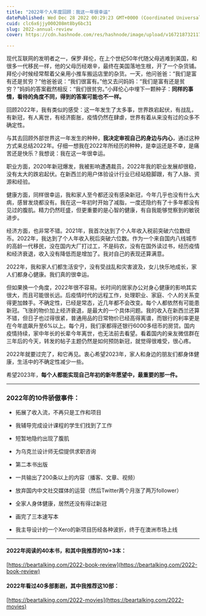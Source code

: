 ```yaml
---
title: "2022年个人年度回顾：我这一年很幸运"
datePublished: Wed Dec 28 2022 00:29:23 GMT+0000 (Coordinated Universal Time)
cuid: clc6x6jjy000208mt8by6bc31
slug: 2022-annual-review
cover: https://cdn.hashnode.com/res/hashnode/image/upload/v1672187321178/63568a42-5672-4591-a56c-8e1a09594327.jpeg

---
```


现代互联网的发明者之一，保罗·拜伦，在上个世纪50年代随父母逃难到美国，和很多一代移民一样，他的父母历经艰辛，最终在美国落地生根，开了一个杂货铺。拜伦小时候经常帮着父亲用小推车搬运店里的杂货。一天，他问爸爸：“我们是富有还是贫穷？”他爸爸说：“我们很富有。”他又去问妈妈：“我们是富有还是贫穷？”妈妈的答案截然相反：“我们很贫穷。”小拜伦心中埋下一颗种子：**同样的事情，看待的角度不同，得到的答案可能也不一样。**

回顾2022年，我有类似的感受：这一年发生了太多事，世界跌宕起伏，有战乱，有新冠，有人离世，有经济膨胀，疫情仍然在肆虐，世界有着从来没有过的众多不确定性。

与其去回顾外部世界这一年发生的种种，**我决定审视自己的身边与内心**，通过这种方式来总结2022年。仔细一想我在2022年所经历的种种，是幸运还是不幸，是痛苦还是快乐？我想说：我在这一年很幸运。

职业方面，2020年新冠爆发，我被影响遭遇裁员，2022年我的职业发展却很稳，没有太大的跌宕起伏。在新西兰的用户体验设计行业已经站稳脚跟，有了人脉、资源和经验。

健康方面，同样很幸运，我和家人至今都还没有感染新冠，今年几乎也没有什么大病，感冒发烧都没有。我在这一年初时开始了减脂，一度还隐约有了十多年都没有见过的腹肌。精力仍然旺盛，但更重要的是心智的健康，有自我能够觉察到的敏锐进步。

经济方面，也非常不错。2021年，我首次达到了个人年收入税前突破六位数纽币。2022年，我达到了个人年收入税后突破六位数。作为一个来自国内八线城市的高龄一代移民，没在国内大厂打过工，不是码农，没有在国外读过书，经历疫情和经济衰退，收入没有降低而是增加了。我对自己的表现还算满意。

2022年，我和家人们都生活安宁，没有受战乱和灾害波及，女儿快乐地成长，家人们都身心健康。我们真的很幸运。

但如果换一个角度，2022年很不容易。长时间的居家办公对身心健康的影响其实很大，而且可能很长远。后疫情时代的远程工作，处理职业、家庭、个人的关系变得更加棘手。不确定性，已经是常态，近几年都不会改变。每个人都依然有可能患新冠。飞涨的物价加上经济衰退，是最大的一个具体问题。我的收入在新西兰还算不错，但日子也过得很紧，普通用品的日常物价已经高得离谱，而银行的利率更是在今年底飙升至6%以上。每个月，我们家都得还银行6000多纽币的房贷。国内疫情持续，家中年长的长辈今年离世，也无法前去看望。看着国内的亲友微信群在三年后的今天，转发的帖子主题仍然是如何预防新冠，就觉得很难受，很心疼。

2022年就要过完了，和它再见。衷心希望2023年，家人和身边的朋友们都身体健康，生活中的不确定性减少一些。

希望2023年，**每个人都能实现自己年初的新年愿望中，最重要的那一件。**

---

### 2022年的10件骄傲事件：

* 拓展了收入流，不再只是工作和项目
    
* 我辅导完成设计课程的学生们找到了工作
    
* 短暂地隐约出现了腹肌
    
* 为乌克兰设计师无偿提供求职咨询
    
* 第二本书出版
    
* 一共输出了200条以上的内容（播客、文章、视频）
    
* 放弃国内中文社交媒体的运营（然后Twitter两个月涨了两万follower）
    
* 全家人身体健康，居然还没有得过新冠
    
* 画完了三本速写本
    
* 我主导设计的一个Xero的新项目历经各种波折，终于在澳洲市场上线
    

---

#### 2022年阅读的40本书，和其中我推荐的10+3本：

[https://beartalking.com/2022-book-review](https://beartalking.com/2022-book-review)

#### 2022年看过40多部影剧，其中我推荐这10部：

[https://beartalking.com/2022-movies](https://beartalking.com/2022-movies)
